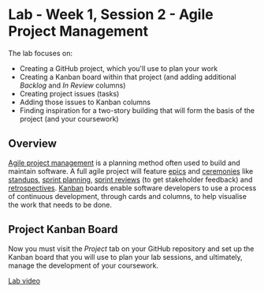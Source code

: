 # Lab - Week 1, Session 2 - Agile Project Management

The lab focuses on:

+ Creating a GitHub project, which you'll use to plan your work
+ Creating a Kanban board within that project (and adding additional _Backlog_ and _In Review_ columns)
+ Creating project issues (tasks)
+ Adding those issues to Kanban columns
+ Finding inspiration for a two-story building that will form the basis of the project (and your coursework)

## Overview

[Agile project management](https://www.atlassian.com/agile/project-management) is a planning method often used to build and maintain software. A full agile project will feature [epics](https://www.atlassian.com/agile/project-management/epics) and [ceremonies](https://www.atlassian.com/agile/scrum/ceremonies) like [standups](https://www.atlassian.com/agile/scrum/standups), [sprint planning](https://www.atlassian.com/agile/scrum/sprint-planning), [sprint reviews](https://www.atlassian.com/agile/scrum/sprint-reviews) (to get stakeholder feedback) and [retrospectives](https://www.atlassian.com/agile/scrum/retrospectives). [Kanban](https://www.atlassian.com/agile/kanban) boards enable software developers to use a process of continuous development, through cards and columns, to help visualise the work that needs to be done.

## Project Kanban Board

Now you must visit the _Project_ tab on your GitHub repository and set up the Kanban board that you will use to plan your lab sessions, and ultimately, manage the development of your coursework.

[Lab video](https://youtu.be/6ex6QT3LiP4)

